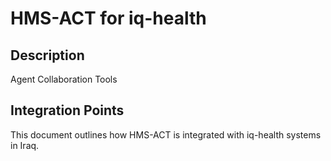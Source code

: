 # HMS-ACT for iq-health

## Description

Agent Collaboration Tools

## Integration Points

This document outlines how HMS-ACT is integrated with iq-health systems in Iraq.
